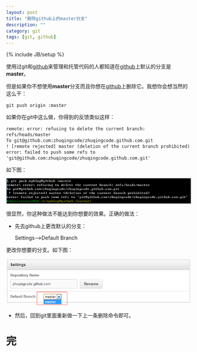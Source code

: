 ```yaml
---
layout: post
title: "删除github上的master分支"
description: ""
category: git
tags: [git, github]
---
```

{% include JB/setup %}

使用过git和[github][1]来管理和托管代码的人都知道在[github][1]上默认的分支是**master**。  

但是如果你不想使用**master**分支而且你想在[github][1]上删除它。我想你会想当然的这么干：  

	git push origin :master  

如果你在git中这么做，你得到的反馈类似这样：  

	remote: error: refusing to delete the current branch: refs/heads/master
	To git@github.com:zhuqingcode/zhuqingcode.github.com.git
 	! [remote rejected] master (deletion of the current branch prohibited)
	error: failed to push some refs to 'git@github.com:zhuqingcode/zhuqingcode.github.com.git'  

如下图：  

![delete-master](/images/delete-master.png)  

很显然，你这种做法不能达到你想要的效果。正确的做法：  

* 先去github上更改默认的分支：  

	Settings-->Default Branch  

更改你想要的分支。如下图：  

![github-settings](/images/github-settings.png)  


* 然后，回到git里面重新做一下上一条删除命令即可。  

# 完  

[1]:https://github.com/

